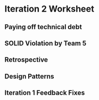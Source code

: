 # Iteration 2 Worksheet 

## Paying off technical debt 

## SOLID Violation by Team 5

## Retrospective 

## Design Patterns

## Iteration 1 Feedback Fixes 
